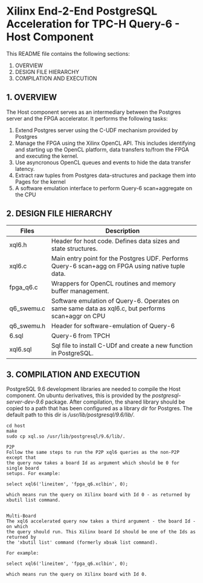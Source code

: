 Xilinx End-2-End PostgreSQL Acceleration for TPC-H Query-6 - Host Component
===========================================================================

This README file contains the following sections:
  1. OVERVIEW
  2. DESIGN FILE HIERARCHY  
  3. COMPILATION AND EXECUTION

## 1. OVERVIEW
The Host component serves as an intermediary between the Postgres server and the FPGA accelerator. It performs the following tasks:

1. Extend Postgres server using the C-UDF mechanism provided by Postgres
2. Manage the FPGA using the Xilinx OpenCL API. This includes identifying and starting up the OpenCL platform, data transfers to/from the FPGA and executing the kernel.
3. Use asyncronous OpenCL queues and events to hide the data transfer latency.
4. Extract raw tuples from Postgres data-structures and package them into Pages for the kernel
5. A software emulation interface to perform Query-6 scan+aggregate on the CPU

## 2. DESIGN FILE HIERARCHY

Files       | Description
------------|----------------------------------------------------------------------------
xql6.h      | Header for host code. Defines data sizes and state structures.
xql6.c      | Main entry point for the Postgres UDF. Performs Query-6 scan+agg on FPGA using native tuple data.
fpga\_q6.c  | Wrappers for OpenCL routines and memory buffer management.
q6\_swemu.c | Software emulation of Query-6. Operates on same same data as xql6.c, but performs scan+aggr on CPU
q6\_swemu.h | Header for software-emulation of Query-6
6.sql       | Query-6 from TPCH
xql6.sql    | Sql file to install C-UDf and create a new function in PostgreSQL.

## 3. COMPILATION AND EXECUTION
PostgreSQL 9.6 development libraries are needed to compile the Host component. On ubuntu derivatives, this is provided by the *postgresql-server-dev-9.6* package. After compilation, the shared library should be copied to a path that has been configured as a library dir for Postgres. The default path to this dir is */usr/lib/postgresql/9.6/lib/*.

```
cd host
make
sudo cp xql.so /usr/lib/postgresql/9.6/lib/.

P2P
Follow the same steps to run the P2P xql6 queries as the non-P2P except that
the query now takes a board Id as argument which should be 0 for single board
setups. For example:

select xql6('lineitem', 'fpga_q6.xclbin', 0);

which means run the query on Xilinx board with Id 0 - as returned by xbutil list command.


Multi-Board
The xql6 accelerated query now takes a third argument - the board Id - on which
the query should run. This Xilinx board Id should be one of the Ids as returned by
the 'xbutil list' command (formerly xbsak list command).

For example:

select xql6('lineitem', 'fpga_q6.xclbin', 0);

which means run the query on Xilinx board with Id 0.

```
